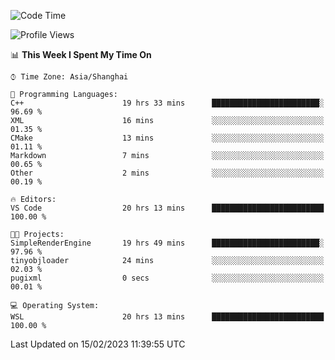 <!--START_SECTION:waka-->
![Code Time](http://img.shields.io/badge/Code%20Time-643%20hrs%2028%20mins-blue)

![Profile Views](http://img.shields.io/badge/Profile%20Views-2-blue)

📊 **This Week I Spent My Time On** 

```text
⌚︎ Time Zone: Asia/Shanghai

💬 Programming Languages: 
C++                      19 hrs 33 mins      ████████████████████████░   96.69 % 
XML                      16 mins             ░░░░░░░░░░░░░░░░░░░░░░░░░   01.35 % 
CMake                    13 mins             ░░░░░░░░░░░░░░░░░░░░░░░░░   01.11 % 
Markdown                 7 mins              ░░░░░░░░░░░░░░░░░░░░░░░░░   00.65 % 
Other                    2 mins              ░░░░░░░░░░░░░░░░░░░░░░░░░   00.19 % 

🔥 Editors: 
VS Code                  20 hrs 13 mins      █████████████████████████   100.00 % 

🐱‍💻 Projects: 
SimpleRenderEngine       19 hrs 49 mins      ████████████████████████░   97.96 % 
tinyobjloader            24 mins             ░░░░░░░░░░░░░░░░░░░░░░░░░   02.03 % 
pugixml                  0 secs              ░░░░░░░░░░░░░░░░░░░░░░░░░   00.01 % 

💻 Operating System: 
WSL                      20 hrs 13 mins      █████████████████████████   100.00 % 

```


 Last Updated on 15/02/2023 11:39:55 UTC
<!--END_SECTION:waka-->